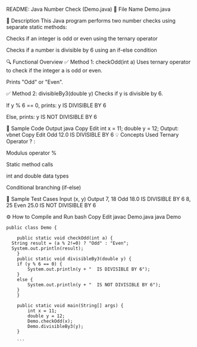  README: Java Number Check (Demo.java)
📌 File Name
Demo.java

📖 Description
This Java program performs two number checks using separate static methods:

Checks if an integer is odd or even using the ternary operator

Checks if a number is divisible by 6 using an if-else condition

🔍 Functional Overview
✅ Method 1: checkOdd(int a)
Uses ternary operator to check if the integer a is odd or even.

Prints "Odd" or "Even".

✅ Method 2: divisibleBy3(double y)
Checks if y is divisible by 6.

If y % 6 == 0, prints:
y IS DIVISIBLE BY 6

Else, prints:
y IS NOT DIVISIBLE BY 6

🔢 Sample Code Output
java
Copy
Edit
int x = 11;
double y = 12;
Output:
vbnet
Copy
Edit
Odd
12.0  IS DIVISIBLE BY 6
💡 Concepts Used
Ternary Operator ? :

Modulus operator %

Static method calls

int and double data types

Conditional branching (if-else)

🧪 Sample Test Cases
Input (x, y)	Output
7, 18	Odd
18.0 IS DIVISIBLE BY 6
8, 25	Even
25.0 IS NOT DIVISIBLE BY 6

⚙️ How to Compile and Run
bash
Copy
Edit
javac Demo.java
java Demo
```
public class Demo {

    public static void checkOdd(int a) {
  String result = (a % 2!=0) ? "Odd" : "Even";
  System.out.println(result);
    }
    public static void divisibleBy3(double y) {
    if (y % 6 == 0) {
    	System.out.println(y + "  IS DIVISIBLE BY 6");
    }
    else {
    	System.out.println(y + "  IS NOT DIVISIBLE BY 6");
    }
    }

    public static void main(String[] args) {
    	int x = 11;
    	double y = 12;
    	Demo.checkOdd(x);
    	Demo.divisibleBy3(y);
    }
    
    ```
